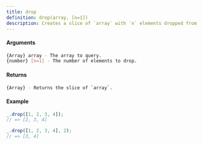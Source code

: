 ```yaml
---
title: drop
definition: drop(array, [n=1])
description: Creates a slice of `array` with `n` elements dropped from the beginning.
---
```



#### Arguments


```bash
{Array} array - The array to query.
{number} [n=1] - The number of elements to drop.
```


#### Returns


```bash
{Array} - Returns the slice of `array`.
```


#### Example


```ts
_.drop([1, 2, 3, 4]);
// => [2, 3, 4]

_.drop([1, 2, 3, 4], 2);
// => [3, 4]
```